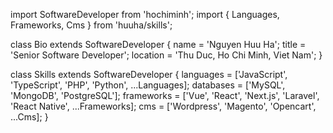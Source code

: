 import SoftwareDeveloper from 'hochiminh';
import { Languages, Frameworks, Cms } from 'huuha/skills';

class Bio extends SoftwareDeveloper {
  name     = 'Nguyen Huu Ha';
  title    = 'Senior Software Developer';
  location = 'Thu Duc, Ho Chi Minh, Viet Nam';
}

class Skills extends SoftwareDeveloper {
  languages  = ['JavaScript', 'TypeScript', 'PHP', 'Python', ...Languages];
  databases  = ['MySQL', 'MongoDB', 'PostgreSQL'];
  frameworks = ['Vue', 'React', 'Next.js', 'Laravel', 'React Native', ...Frameworks];
  cms        = ['Wordpress', 'Magento', 'Opencart', ...Cms];
}
